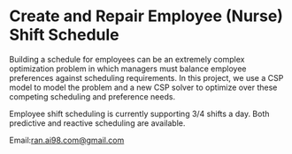 # Create and Repair Employee (Nurse) Shift Schedule
Building a schedule for employees can be an extremely complex optimization problem in which managers must balance employee preferences against scheduling requirements. In this project, we use a CSP model to model the problem and a new CSP solver to optimize over these competing scheduling and preference needs.

Employee shift scheduling is currently supporting 3/4 shifts a day. Both predictive and reactive scheduling are available.




Email:ran.ai98.com@gmail.com
